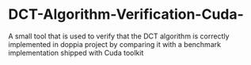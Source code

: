 # DCT-Algorithm-Verification-Cuda-
A small tool that is used to verify that the DCT algorithm is correctly implemented in doppia project by comparing it with a benchmark implementation shipped with Cuda toolkit
